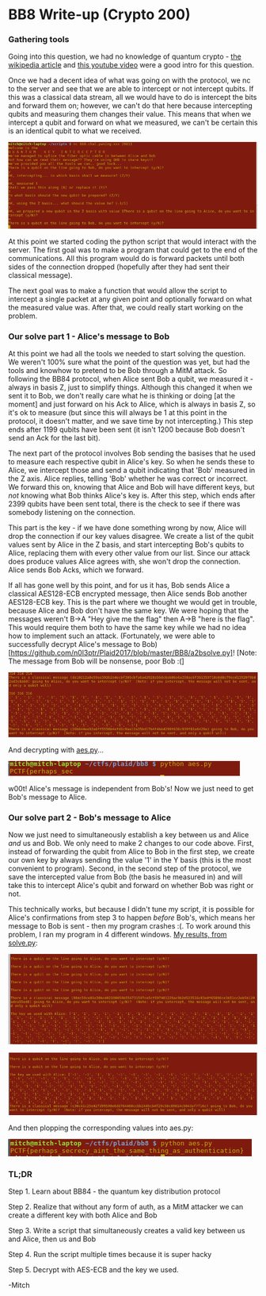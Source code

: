 # BB8 Write-up (Crypto 200)

### Gathering tools
Going into this question, we had no knowledge of quantum crypto - [the wikipedia article](https://en.wikipedia.org/wiki/BB84) and [this youtube video](https://www.youtube.com/watch?v=UVzRbU6y7Ks) were a good intro for this question.

Once we had a decent idea of what was going on with the protocol, we nc to the server and see that we are able to intercept or not intercept qubits. If this was a classical data stream, all we would have to do is intercept the bits and forward them on; however, we can't do that here because intercepting qubits and measuring them changes their value. This means that when we intercept a qubit and forward on what we measured, we can't be certain this is an identical qubit to what we received.

![tcp interface with MitM server](https://github.com/n0l3ptr/Plaid2017/raw/master/pictures/Selection_192.png)

At this point we started coding the python script that would interact with the server. The first goal was to make a program that could get to the end of the communications. All this program would do is forward packets until both sides of the connection dropped (hopefully after they had sent their classical message).

The next goal was to make a function that would allow the script to intercept a single packet at any given point and optionally forward on what the measured value was. After that, we could really start working on the problem.

### Our solve part 1 - Alice's message to Bob

At this point we had all the tools we needed to start solving the question. We weren't 100% sure what the point of the question was yet, but had the tools and knowhow to pretend to be Bob through a MitM attack. So following the BB84 protocol, when Alice sent Bob a qubit, we measured it - always in basis Z, just to simplify things. Although this changed it when we sent it to Bob, we don't really care what he is thinking or doing [at the moment] and just forward on his Ack to Alice, which is always in basis Z, so it's ok to measure (but since this will always be 1 at this point in the protocol, it doesn't matter, and we save time by not intercepting.) This step ends after 1199 qubits have been sent (it isn't 1200 because Bob doesn't send an Ack for the last bit).

The next part of the protocol involves Bob sending the basises that he used to measure each respective qubit in Alice's key. So when he sends these to Alice, we intercept those and send a qubit indicating that 'Bob' measured in the Z axis. Alice replies, telling 'Bob' whether he was correct or incorrect. We forward this on, knowing that Alice and Bob will have different keys, but *not* knowing what Bob thinks Alice's key is. After this step, which ends after 2399 qubits have been sent total, there is the check to see if there was somebody listening on the connection.

This part is the key - if we have done something wrong by now, Alice will drop the connection if our key values disagree. We create a list of the qubit values sent by Alice in the Z basis, and start intercepting Bob's qubits to Alice, replacing them with every other value from our list. Since our attack does produce values Alice agrees with, she won't drop the connection. Alice sends Bob Acks, which we forward.

If all has gone well by this point, and for us it has, Bob sends Alice a classical AES128-ECB encrypted message, then Alice sends Bob another AES128-ECB key. This is the part where we thought we would get in trouble, because Alice and Bob don't have the same key. We were hoping that the messages weren't B->A "Hey give me the flag" then A->B "here is the flag". This would require them both to have the same key while we had no idea how to implement such an attack. (Fortunately, we were able to successfully decrypt Alice's message to Bob)[https://github.com/n0l3ptr/Plaid2017/blob/master/BB8/a2bsolve.py]! [Note: The message from Bob will be nonsense, poor Bob :(]

![A valid message and key from Alice](https://github.com/n0l3ptr/Plaid2017/raw/master/pictures/Selection_193.png)

And decrypting with [aes.py](https://github.com/n0l3ptr/Plaid2017/blob/master/BB8/aes.py)...

![Decrypting with aes.py](https://raw.githubusercontent.com/n0l3ptr/Plaid2017/master/pictures/Selection_198.png)

w00t! Alice's message is independent from Bob's! Now we just need to get Bob's message to Alice.

### Our solve part 2 - Bob's message to Alice

Now we just need to simultaneously establish a key between us and Alice *and* us and Bob. We only need to make 2 changes to our code above. First, instead of forwarding the qubit from Alice to Bob in the first step, we create our own key by always sending the value '1' in the Y basis (this is the most convenient to program). Second, in the second step of the protocol, we save the intercepted value from Bob (the basis he measured in) and will take this to intercept Alice's qubit and forward on whether Bob was right or not.

This technically works, but because I didn't tune my script, it is possible for Alice's confirmations from step 3 to happen *before* Bob's, which means her message to Bob is sent - then my program crashes :(. To work around this problem, I ran my program in 4 different windows. [My results, from solve.py](https://github.com/n0l3ptr/Plaid2017/blob/master/BB8/solve.py):

![Message from Bob to Alice](https://github.com/n0l3ptr/Plaid2017/raw/master/pictures/Selection_195.png)

![Message from Alice to Bob](https://raw.githubusercontent.com/n0l3ptr/Plaid2017/master/pictures/Selection_196.png)

And then plopping the corresponding values into aes.py:

![Final result](https://raw.githubusercontent.com/n0l3ptr/Plaid2017/master/pictures/Selection_197.png)

### TL;DR

Step 1. Learn about BB84 - the quantum key distribution protocol

Step 2. Realize that without any form of auth, as a MitM attacker we can create a different key with both Alice and Bob

Step 3. Write a script that simultaneously creates a valid key between us and Alice, then us and Bob

Step 4. Run the script multiple times because it is super hacky

Step 5. Decrypt with AES-ECB and the key we used.

-Mitch
